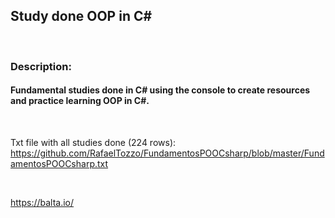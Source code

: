 
## Study done OOP in C#

<br>

### Description:

#### Fundamental studies done in C# using the console to create resources and practice learning OOP in C#.

<br>

Txt file with all studies done (224 rows): https://github.com/RafaelTozzo/FundamentosPOOCsharp/blob/master/FundamentosPOOCsharp.txt

<br>

https://balta.io/ 

<br>
